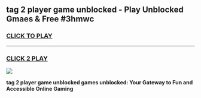 
## tag 2 player game unblocked - Play Unblocked Gmaes & Free #3hmwc
<h3>
<a href="https://premium.freeplayer.one?title=tag_2_player_game_unblocked&ref=03M">CLICK TO PLAY</a></h3>
<hr>

<h3>
<a href="https://premium.freeplayer.one?title=tag_2_player_game_unblocked&ref=03M">CLICK 2 PLAY</a>
  
</h3>

<a href="https://premium.freeplayer.one?title=tag_2_player_game_unblocked&ref=03M"><img src="https://clearcache.store/games.png"></a>


**tag 2 player game unblocked games unblocked: Your Gateway to Fun and Accessible Online Gaming**
